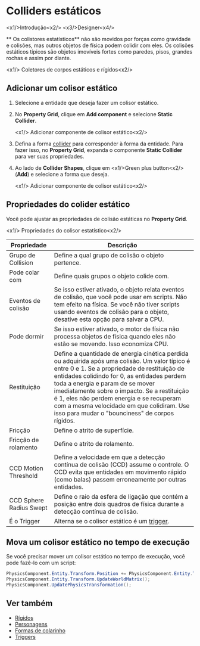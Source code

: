 # Colliders estáticos

<x1\/>Introdução<x2\/>
<x3\/>Designer<x4\/>

** Os colistores estatísticos** não são movidos por forças como gravidade e colisões, mas outros objetos de física podem colidir com eles. Os colisões estáticos típicos são objetos imovíveis fortes como paredes, pisos, grandes rochas e assim por diante.

<x1\/> Coletores de corpos estáticos e rígidos<x2\/>

## Adicionar um colisor estático

1. Selecione a entidade que deseja fazer um colisor estático.

2. No **Property Grid**, clique em **Add component** e selecione **Static Collider**.

   <x1\/> Adicionar componente de colisor estático<x2\/>

3. Defina a forma [collider](collider-shapes.md) para corresponder à forma da entidade. Para fazer isso, no **Property Grid**, expanda o componente **Static Collider** para ver suas propriedades.

4. Ao lado de **Collider Shapes**, clique em <x1\/>Green plus button<x2\/> (**Add**) e selecione a forma que deseja.

   <x1\/> Adicionar componente de colisor estático<x2\/>

## Propriedades do colider estático

Você pode ajustar as propriedades de colisão estáticas no **Property Grid**.

<x1\/> Propriedades do colisor estatístico<x2\/>

| Propriedade | Descrição |
----------------------|-----------------------
| Grupo de Collision | Define a qual grupo de colisão o objeto pertence. |
| Pode colar com | Define quais grupos o objeto colide com. |
| Eventos de colisão | Se isso estiver ativado, o objeto relata eventos de colisão, que você pode usar em scripts. Não tem efeito na física. Se você não tiver scripts usando eventos de colisão para o objeto, desative esta opção para salvar a CPU. |
| Pode dormir | Se isso estiver ativado, o motor de física não processa objetos de física quando eles não estão se movendo. Isso economiza CPU. |
| Restituição | Define a quantidade de energia cinética perdida ou adquirida após uma colisão. Um valor típico é entre 0 e 1. Se a propriedade de restituição de entidades colidindo for 0, as entidades perdem toda a energia e param de se mover imediatamente sobre o impacto. Se a restituição é 1, eles não perdem energia e se recuperam com a mesma velocidade em que colidiram. Use isso para mudar o "bounciness" de corpos rígidos. |
| Fricção | Define o atrito de superfície. |
| Fricção de rolamento | Define o atrito de rolamento. |
| CCD Motion Threshold | Define a velocidade em que a detecção contínua de colisão (CCD) assume o controle. O CCD evita que entidades em movimento rápido (como balas) passem erroneamente por outras entidades. |
| CCD Sphere Radius Swept | Define o raio da esfera de ligação que contém a posição entre dois quadros de física durante a detecção contínua de colisão. |
| É o Trigger | Alterna se o colisor estático é um [trigger](triggers.md). |

## Mova um colisor estático no tempo de execução

Se você precisar mover um colisor estático no tempo de execução, você pode fazê-lo com um script:

```cs
PhysicsComponent.Entity.Transform.Position += PhysicsComponent.Entity.Transform.Position + Vector3.UnitX;
PhysicsComponent.Entity.Transform.UpdateWorldMatrix();
PhysicsComponent.UpdatePhysicsTransformation();
```

## Ver também

* [Rígidos](rigid-bodies.md)
* [Personagens](characters.md)
* [Formas de colarinho](collider-shapes.md)
* [Triggers](triggers.md)